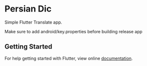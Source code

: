 # Persian Dic 

Simple Flutter Translate app.

Make sure to add android/key.properties before building release app

## Getting Started

For help getting started with Flutter, view online
[documentation](https://flutter.io/).
